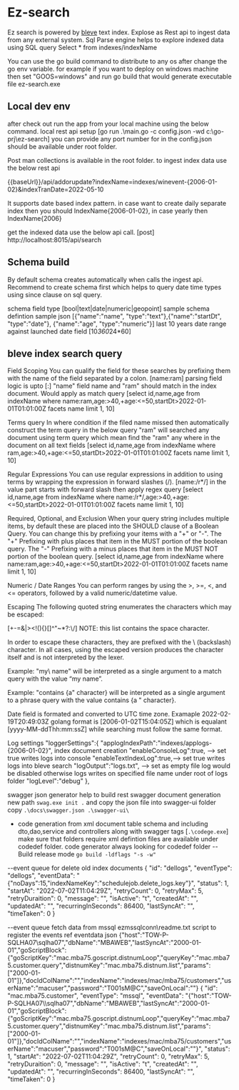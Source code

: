 # Ez-search
Ez search is powered by [bleve](http://blevesearch.com/docs/Home/) text index. Explose as Rest api to ingest data from any external system. Sql Parse engine helps to explore indexed data using SQL query  Select * from indexes/indexName 

You can use the go build command to distribute to any os after change the go env variable. for example if you want to deploy on windows machine then set "GOOS=windows" and run go build that would generate executable file ez-search.exe

## Local dev env 
after check out run the app from your local machine using the below command.
local rest api setup  [go run .\main.go -c config.json -wd c:\go-prj\ez-search] you can provide any port number
for in the config.json should be available under root folder.

Post man collections is available in the root folder. 
to ingest index data use the below rest api 
    
   {{baseUrl}}/api/addorupdate?indexName=indexes/winevent-{2006-01-02}&indexTranDate=2022-05-10

It supports date based index pattern. in case want to create daily separate index then you should IndexName{2006-01-02}, in case yearly then IndexName{2006}

get the indexed data use the below api call.
[post] http://localhost:8015/api/search

## Schema build
By default schema creates automatically when calls the ingest api. Recommend to create schema first which helps to query date time types using since clause on sql query. 

schema field type [bool|text|date|numeric|geopoint]
sample schema defintion sample json [{"name":"name", "type":"text"},{"name":"startDt", "type":"date"}, {"name":"age", "type":"numeric"}]
last 10 years date range against launched date field  [10*360*24*60]

## bleve index search query  
Field Scoping 
You can qualify the field for these searches by prefixing them with the name of the field separated by a colon.
[name:ram] parsing field logic is upto [:] "name" field name and "ram" should match in the index document. Would apply as match query
[select id,name,age from indexName where name:ram,age:>40,+age:<=50,startDt>2022-01-01T01:01:00Z facets name limit 1, 10]

Terms query In where condition if the filed name missed then automatically construct the term query in the below query "ram" will searched any document using term query which mean find the "ram" any where in the document on all text fields
[select id,name,age from indexName where ram,age:>40,+age:<=50,startDt>2022-01-01T01:01:00Z facets name limit 1, 10]

Regular Expressions
You can use regular expressions in addition to using terms by wrapping the expression in forward slashes (/).
[name:/r*/] in the value part starts with forward slash then apply regex query
[select id,name,age from indexName where name:/r*/,age:>40,+age:<=50,startDt>2022-01-01T01:01:00Z facets name limit 1, 10]

Required, Optional, and Exclusion
When your query string includes multiple items, by default these are placed into the SHOULD clause of a Boolean Query.
You can change this by prefixing your items with a "+" or "-". The "+" Prefixing with plus places that item in the MUST portion of the boolean query. The "-" Prefixing with a minus places that item in the MUST NOT portion of the boolean query.
[select id,name,age from indexName where name:ram,age:>40,+age:<=50,startDt>2022-01-01T01:01:00Z facets name limit 1, 10]

Numeric / Date Ranges
You can perform ranges by using the >, >=, <, and <= operators, followed by a valid numeric/datetime value.

Escaping
The following quoted string enumerates the characters which may be escaped:

[+-=&|><!(){}[]^\"~*?:\\/]
NOTE: this list contains the space character.

In order to escape these characters, they are prefixed with the \ (backslash) character. In all cases, using the escaped version produces the character itself and is not interpreted by the lexer.

Example: "my\ name" will be interpreted as a single argument to a match query with the value “my name”.

Example: "contains {a\" character} will be interpreted as a single argument to a phrase query with the value contains {a " character}.

Date field is formated and converted to UTC time zone. 
Examaple 2022-02-19T20:49:03Z  golang format is [2006-01-02T15:04:05Z] which is equalant [yyyy-MM-ddThh:mm:ssZ] 
while searching must follow the same format.

Log settings 
    "loggerSettings":{
        "applogIndexPath":"indexes/applogs-{2006-01-02}", index document creation
        "enableConsoleLog":true,  --> set true writes logs into console 
        "enableTextIndexLog":true,--> set true writes logs into bleve search 
        "logOutput":"logs.txt", --> set as empty file log would be disabled otherwise logs writes on specified  file name under root of  logs folder
        "logLevel":"debug"
    },

swagger json generator help to build rest
swagger document generation new path `swag.exe init .`
and copy the json file into swagger-ui folder copy `.\docs\swagger.json .\swagger-ui\`
- code generation from xml document table schema and including dto,dao,service and controllers along with swagger tags
    [`.\codege.exe`] make sure that folders require xml defintion files are available under codedef folder. code generator always looking for codedef folder 
--Build release mode `go build -ldflags "-s -w"`

--event queue for delete old index documents
 {
        "id": "dellogs",
        "eventType": "dellogs",
        "eventData": "{\"noDays\":15,\"indexNameKey\":\"schedulejob.delete_logs.key\"}",
        "status": 1,
        "startAt": "2022-07-02T11:04:29Z",
        "retryCount": 0,
        "retryMax": 5,
        "retryDuraition": 0,
        "message": "",
        "isActive": "t",
        "createdAt": "",
        "updatedAt": "",
        "recurringInSeconds": 86400,
        "lastSyncAt": "",
        "timeTaken": 0
    }

--event queue fetch data from mssql ezmssqlconn\readme.txt script to register the events
ref
eventdata json {"host":"TOW-P-SQLHA07\\sqlha07","dbName":"MBAWEB","lastSyncAt":"2000-01-01","goScriptBlock":{"goScriptKey":"mac.mba75.goscript.distnumLoop","queryKey":"mac.mba75.customer.query","distnumKey":"mac.mba75.distnum.list","params":["2000-01-01"]},"docIdColName":"","indexName":"indexes/mac/mba75/customers","userName":"macuser","password":"T001sM@C","saveOnLocal":""}
{
        "id": "mac.mba75.customer",
        "eventType": "mssql",
        "eventData": "{\"host\":\"TOW-P-SQLHA07\\\\sqlha07\",\"dbName\":\"MBAWEB\",\"lastSyncAt\":\"2000-01-01\",\"goScriptBlock\":{\"goScriptKey\":\"mac.mba75.goscript.distnumLoop\",\"queryKey\":\"mac.mba75.customer.query\",\"distnumKey\":\"mac.mba75.distnum.list\",\"params\":[\"2000-01-01\"]},\"docIdColName\":\"\",\"indexName\":\"indexes/mac/mba75/customers\",\"userName\":\"macuser\",\"password\":\"T001sM@C\",\"saveOnLocal\":\"\"}",
        "status": 1,
        "startAt": "2022-07-02T11:04:29Z",
        "retryCount": 0,
        "retryMax": 5,
        "retryDuraition": 0,
        "message": "",
        "isActive": "t",
        "createdAt": "",
        "updatedAt": "",
        "recurringInSeconds": 86400,
        "lastSyncAt": "",
        "timeTaken": 0
    }
 
    
